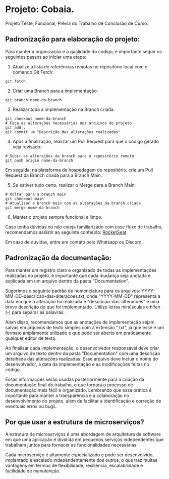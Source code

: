 # Projeto: Cobaia.

Projeto Teste, Funcional, Prévia do Trabalho de Conclusão de Curso.

## Padronização para elaboração do projeto:

Para manter a organização e a qualidade do código, é importante seguir os seguintes passos ao iniciar uma etapa:

1. Atualize a lista de referências remotas no repositório local com o comando Git Fetch:

```git
git fetch
```

2. Criar uma Branch para a implementação:

```git
git branch nome-da-branch
```

3. Realizar toda a implementação na Branch criada:

```git
git checkout nome-da-branch
# Faça as alterações necessárias nos arquivos do projeto
git add .
git commit -m "Descrição das alterações realizadas"
```

4. Após a finalização, realizar um Pull Request para que o código gerado seja revisado:

```git
# Subir as alterações da branch para o repositório remoto
git push origin nome-da-branch
```

Em seguida, na plataforma de hospedagem do repositório, crie um Pull Request da Branch criada para a Branch Main.

5. Se estiver tudo certo, realizar o Merge para a Branch Main:

```git
# Voltar para a branch main
git checkout main
# Atualizar a branch main com as alterações da branch criada
git merge nome-da-branch
```

6. Manter o projeto sempre funcional e limpo.

Caso tenha dúvidas ou não esteja familiarizado com esse fluxo de trabalho, recomendamos assistir ao seguinte conteúdo: [RocketSeat](https://app.rocketseat.com.br/discover/course/github-para-times).

Em caso de dúvidas, entre em contato pelo Whatsapp ou Discord.

## Padronização da documentação:

Para manter um registro claro e organizado de todas as implementações realizadas no projeto, é importante que cada mudança seja anotada e explicada em um arquivo dentro da pasta "Documentation".

Sugerimos o seguinte padrão de nomenclatura para os arquivos: YYYY-MM-DD-descricao-das-alteracoes.txt, onde "YYYY-MM-DD" representa a data em que a alteração foi realizada e "descricao-das-alteracoes" é uma breve descrição do que foi implementado. Utilize letras minúsculas e hífen (-) para separar as palavras.

Além disso, recomendamos que as anotações de implementação sejam salvas em arquivos de texto simples com a extensão ".txt", já que esse é um formato amplamente utilizado e que pode ser aberto em praticamente qualquer editor de texto.

Ao finalizar cada implementação, o desenvolvedor responsável deve criar um arquivo de texto dentro da pasta "Documentation" com uma descrição detalhada das alterações realizadas. Esse arquivo deve incluir o nome do desenvolvedor, a data da implementação e as modificações feitas no código.

Essas informações serão usadas posteriormente para a criação da documentação final do trabalho, o que tornará o processo de documentação mais fácil e organizado. Lembrando que essa prática é importante para manter a transparência e a colaboração no desenvolvimento do projeto, além de facilitar a identificação e correção de eventuais erros ou bugs.

## Por que usar a estrutura de microserviços?

A estrutura de microserviços é uma abordagem de arquitetura de software em que uma aplicação é dividida em pequenos serviços independentes que trabalham juntos para fornecer as funcionalidades necessárias.

Cada microserviço é altamente especializado e pode ser desenvolvido, implantado e escalado independentemente dos outros, o que traz muitas vantagens em termos de flexibilidade, resiliência, escalabilidade e facilidade de manutenção.
